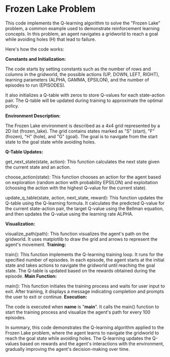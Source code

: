 # **Frozen Lake Problem**
This code implements the Q-learning algorithm to solve the "Frozen Lake" problem, a common example used to demonstrate reinforcement learning concepts. In this problem, an agent navigates a gridworld to reach a goal while avoiding holes (H) that lead to failure.

Here's how the code works:

**Constants and Initialization:**

The code starts by setting constants such as the number of rows and columns in the gridworld, the possible actions (UP, DOWN, LEFT, RIGHT), learning parameters (ALPHA, GAMMA, EPSILON), and the number of episodes to run (EPISODES).

It also initializes a Q-table with zeros to store Q-values for each state-action pair. The Q-table will be updated during training to approximate the optimal policy.

**Environment Description:**

The Frozen Lake environment is described as a 4x4 grid represented by a 2D list (frozen_lake). The grid contains states marked as "S" (start), "F" (frozen), "H" (hole), and "G" (goal). The goal is to navigate from the start state to the goal state while avoiding holes.

**Q-Table Updates:**

get_next_state(state, action): This function calculates the next state given the current state and an action.

choose_action(state): This function chooses an action for the agent based on exploration (random action with probability EPSILON) and exploitation (choosing the action with the highest Q-value for the current state).

update_q_table(state, action, next_state, reward): This function updates the Q-table using the Q-learning formula. It calculates the predicted Q-value for the current state-action pair, the target Q-value using the Bellman equation, and then updates the Q-value using the learning rate ALPHA.

**Visualization:**

visualize_path(path): This function visualizes the agent's path on the gridworld. It uses matplotlib to draw the grid and arrows to represent the agent's movement.
**Training:**

train(): This function implements the Q-learning training loop. It runs for the specified number of episodes. In each episode, the agent starts at the initial state and takes actions to navigate the gridworld until reaching the goal state. The Q-table is updated based on the rewards obtained during the episode.
**Main Function:**

main(): This function initiates the training process and waits for user input to exit. After training, it displays a message indicating completion and prompts the user to exit or continue.
**Execution:**

The code is executed when __name__ is "__main__". It calls the main() function to start the training process and visualize the agent's path for every 100 episodes.

In summary, this code demonstrates the Q-learning algorithm applied to the Frozen Lake problem, where the agent learns to navigate the gridworld to reach the goal state while avoiding holes. The Q-learning updates the Q-values based on rewards and the agent's interactions with the environment, gradually improving the agent's decision-making over time.